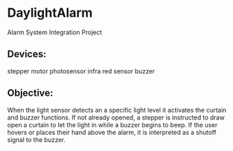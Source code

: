 # DaylightAlarm

Alarm System Integration Project

## Devices:

stepper motor
photosensor
infra red sensor
buzzer

## Objective:

When the light sensor detects an a specific light level it activates the curtain and buzzer functions.
If not already opened, a stepper is instructed to draw open a curtain to let the light in while a buzzer begins to beep.
If the user hovers or places their hand above the alarm, it is interpreted as a shutoff signal to the buzzer.
